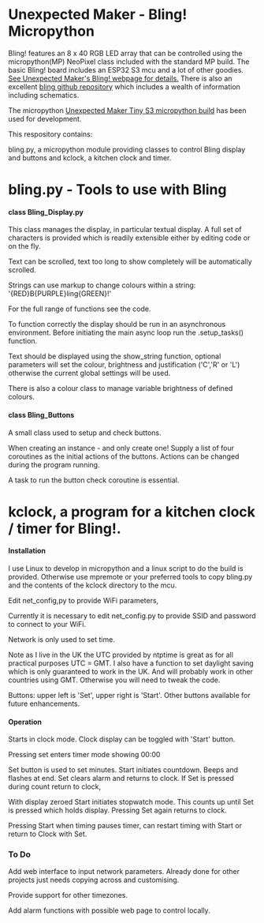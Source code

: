 # Unexpected Maker - Bling! Micropython

Bling! features an 8 x 40 RGB LED array that can be controlled using the micropython(MP) NeoPixel 
class included with the standard MP build. The basic Bling! board includes an ESP32 S3 mcu and a lot
of other goodies. [See Unexpected Maker's Bling! webpage for details.](https://unexpectedmaker.com/shop.html#!/BLING/p/596946493// "Bling! Webpage")
There is also an excellent [bling github repository](https://github.com/UnexpectedMaker/bling) which includes
a wealth of information including schematics.

The micropython [Unexpected Maker Tiny S3 micropython build](https://micropython.org/download/UM_TINYS3/) has been 
used for development.

This respository contains:

bling.py, a micropython module providing classes to control Bling display and buttons and kclock, a kitchen clock and timer.

# bling.py - Tools to use with Bling

#### class Bling_Display.py

This class manages the display, in particular textual display. A full set of characters is provided which is readily extensible either by editing code or on the fly.

Text can be scrolled, text too long to show completely will be automatically scrolled.

Strings can use markup to change colours within a string:  '{RED}B{PURPLE}ling{GREEN}!'

For the full range of functions see the code.

To function correctly the display should be run in an asynchronous environment. Before initiating the main async loop run the .setup_tasks() function. 

Text should be displayed using the show_string function, optional parameters will set the colour, brightness and justification ('C','R' or 'L') otherwise the current global settings will be used.

There is also a colour class to manage variable brightness of defined colours. 

#### class Bling_Buttons

A small class used to setup and check buttons.

When creating an instance - and only create one! Supply a list of four coroutines as the initial actions of the buttons. Actions can be changed during the program running.

A task to run the button check coroutine is essential. 

# kclock, a program for a kitchen clock / timer for Bling!.

#### Installation

I use Linux to develop in micropython and a linux script to do the build is provided. Otherwise use mpremote or your preferred tools to copy bling.py and the contents of the kclock directory to the mcu.

Edit net_config,py to provide WiFi parameters,

Currently it is necessary to edit net_config.py to provide SSID and password to connect to your WiFi.

Network is only used to set time.

Note as I live in the UK the UTC provided by ntptime is great as for all practical purposes UTC = GMT. I also have a function to set daylight saving which is only guaranteed to work in the UK. And will probably work in other countries using GMT. Otherwise you will need to tweak the code.

Buttons: upper left is 'Set', upper right is 'Start'. Other buttons available for future enhancements. 

#### Operation

Starts in clock mode. Clock display can be toggled with 'Start' button.

Pressing set enters timer mode showing 00:00

Set button is used to set minutes. Start initiates countdown.
Beeps and flashes at end. Set clears alarm and returns to clock. 
If Set is pressed during count return to clock,

With display zeroed Start initiates stopwatch mode. This counts up until Set is
pressed which holds display. Pressing Set again returns to clock.

Pressing Start when timing pauses timer, can restart timing with Start or return to Clock
with Set. 

### To Do

Add web interface to input network parameters. Already done for other projects just needs copying across and customising.

Provide support for other timezones.

Add alarm functions with possible web page to control locally.